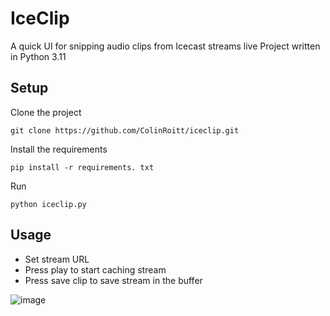 # IceClip
A quick UI for snipping audio clips from Icecast streams live
Project written in Python 3.11

## Setup
Clone the project
  ```
  git clone https://github.com/ColinRoitt/iceclip.git
  ```
Install the requirements
  ```
  pip install -r requirements. txt 
  ```
Run
  ```
  python iceclip.py
  ```

## Usage
- Set stream URL
- Press play to start caching stream
- Press save clip to save stream in the buffer

![image](https://github.com/ColinRoitt/iceclip/assets/9614541/60630311-9b61-432d-bcf7-8cbf45aa6ed6)
